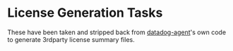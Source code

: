 # License Generation Tasks 
These have been taken and stripped back from [datadog-agent](https://github.com/DataDog/datadog-agent)'s own code to generate
3rdparty license summary files. 

